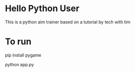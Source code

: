 # Hello Python User

This is a python aim trainer based on a tutorial by tech with tim

# To run

pip install pygame

python app.py
